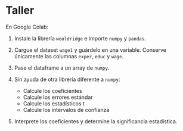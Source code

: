 # Taller

En Google Colab:

1. Instale la librería `wooldridge` e importe `numpy` y `pandas`.
2. Cargue el dataset `wage1` y guárdelo en una variable. Conserve únicamente las columnas `exper`, `educ` y `wage`.
3. Pase el dataframe a un array de `numpy`.
4. Sin ayuda de otra librería diferente a `numpy`:
    - Calcule los coeficientes
    - Calcule los errores estándar
    - Calcule los estadísticos t
    - Calcule los intervalos de confianza

5. Interprete los coeficientes y determine la significancia estadística.


